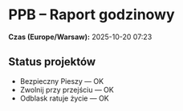 # PPB – Raport godzinowy
**Czas (Europe/Warsaw):** 2025-10-20 07:23

## Status projektów
- Bezpieczny Pieszy — OK
- Zwolnij przy przejściu — OK
- Odblask ratuje życie — OK

